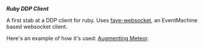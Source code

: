 ***Ruby DDP Client***

A first stab at a DDP client for ruby. Uses [faye-websocket](https://github.com/faye/faye-websocket-ruby), an EventMachine based websocket client.

Here's an example of how it's used: [Augmenting Meteor](http://bindle.me/blog/index.php/726/augmenting-meteor-plugging-gaps-with-external-services).